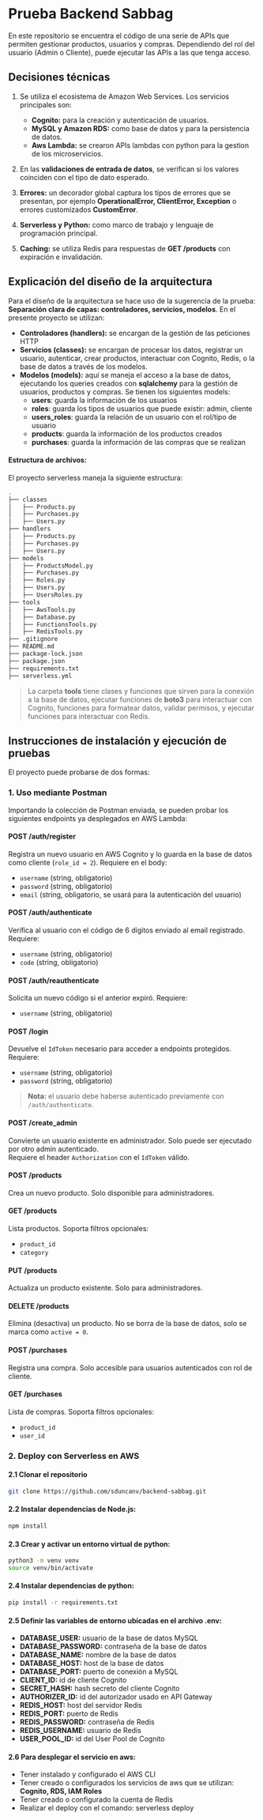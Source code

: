 # Prueba Backend Sabbag

En este repositorio se encuentra el código de una serie de APIs que permiten gestionar productos, usuarios y compras. Dependiendo del rol del usuario (Admin o Cliente), puede ejecutar las APIs a las que tenga acceso.

## Decisiones técnicas

1. Se utiliza el ecosistema de Amazon Web Services. Los servicios principales son:

    - **Cognito:** para la creación y autenticación de usuarios.
    - **MySQL y Amazon RDS:** como base de datos y para la persistencia de datos.
    - **Aws Lambda:** se crearon APIs lambdas con python para la gestion de los microservicios.

2. En las **validaciones de entrada de datos**, se verifican si los valores coinciden con el tipo de dato esperado.

3. **Errores:** un decorador global captura los tipos de errores que se presentan, por ejemplo **OperationalError, ClientError, Exception** o errores customizados **CustomError**.

4. **Serverless y Python:** como marco de trabajo y lenguaje de programación principal.

5. **Caching:** se utiliza Redis para respuestas de **GET /products** con expiración e invalidación.

## Explicación del diseño de la arquitectura

Para el diseño de la arquitectura se hace uso de la sugerencia de la prueba: **Separación clara de capas: controladores, servicios, modelos**.
En el presente proyecto se utilizan:
- **Controladores (handlers):** se encargan de la gestión de las peticiones HTTP
- **Servicios (classes):** se encargan de procesar los datos, registrar un usuario, autenticar, crear productos, interactuar con Cognito, Redis, o la base de datos a través de los modelos. 
- **Modelos (models):** aquí se maneja el acceso a la base de datos, ejecutando los queries creados con **sqlalchemy** para la gestión de usuarios, productos y compras. Se tienen los siguientes models:
  - **users**: guarda la información de los usuarios
  - **roles**: guarda los tipos de usuarios que puede existir: admin, cliente
  - **users_roles**: guarda la relación de un usuario con el rol/tipo de usuario
  - **products**: guarda la información de los productos creados
  - **purchases**: guarda la información de las compras que se realizan

#### Estructura de archivos:
El proyecto serverless maneja la siguiente estructura:
```bash
.
├── classes
│   ├── Products.py
│   ├── Purchases.py
│   ├── Users.py
├── handlers
│   ├── Products.py
│   ├── Purchases.py
│   ├── Users.py
├── models
│   ├── ProductsModel.py
│   ├── Purchases.py
│   ├── Roles.py
│   ├── Users.py
│   ├── UsersRoles.py
├── tools
│   ├── AwsTools.py
│   ├── Database.py
│   ├── FunctionsTools.py
│   ├── RedisTools.py
├── .gitignore
├── README.md
├── package-lock.json
├── package.json
├── requirements.txt
├── serverless.yml
```
> La carpeta **tools** tiene clases y funciones que sirven para la conexión a la base de datos, ejecutar funciones de **boto3** para interactuar con Cognito, funciones para formatear datos, validar permisos, y ejecutar funciones para interactuar con Redis.

## Instrucciones de instalación y ejecución de pruebas

El proyecto puede probarse de dos formas:

### 1. Uso mediante Postman

Importando la colección de Postman enviada, se pueden probar los siguientes endpoints ya desplegados en AWS Lambda:

#### **POST /auth/register**
Registra un nuevo usuario en AWS Cognito y lo guarda en la base de datos como cliente (`role_id = 2`). Requiere en el body:

- `username` (string, obligatorio)  
- `password` (string, obligatorio)  
- `email` (string, obligatorio, se usará para la autenticación del usuario)

#### **POST /auth/authenticate**
Verifica al usuario con el código de 6 dígitos enviado al email registrado. Requiere:

- `username` (string, obligatorio)  
- `code` (string, obligatorio)

#### **POST /auth/reauthenticate**
Solicita un nuevo código si el anterior expiró. Requiere:

- `username` (string, obligatorio)

#### **POST /login**
Devuelve el `IdToken` necesario para acceder a endpoints protegidos. Requiere:

- `username` (string, obligatorio)  
- `password` (string, obligatorio)

> **Nota:** el usuario debe haberse autenticado previamente con `/auth/authenticate`.

#### **POST /create_admin**
Convierte un usuario existente en administrador. Solo puede ser ejecutado por otro admin autenticado.  
Requiere el header `Authorization` con el `IdToken` válido.


#### **POST /products**
Crea un nuevo producto. Solo disponible para administradores.


#### **GET /products**
Lista productos. Soporta filtros opcionales:

- `product_id`  
- `category`


#### **PUT /products**
Actualiza un producto existente. Solo para administradores.


#### **DELETE /products**
Elimina (desactiva) un producto. No se borra de la base de datos, solo se marca como `active = 0`.


#### **POST /purchases**
Registra una compra. Solo accesible para usuarios autenticados con rol de cliente.


#### **GET /purchases**
Lista de compras. Soporta filtros opcionales:

- `product_id`  
- `user_id`


### 2. Deploy con Serverless en AWS

#### 2.1 Clonar el repositorio
``` bash
git clone https://github.com/sduncanv/backend-sabbag.git
```

#### 2.2 Instalar dependencias de Node.js:
``` bash
npm install
```

#### 2.3 Crear y activar un entorno virtual de python:
``` bash
python3 -m venv venv
source venv/bin/activate
```

#### 2.4 Instalar dependencias de python:
``` bash
pip install -r requirements.txt
```

#### 2.5 Definir las variables de entorno ubicadas en el archivo .env:
- **DATABASE_USER:** usuario de la base de datos MySQL
- **DATABASE_PASSWORD:** contraseña de la base de datos
- **DATABASE_NAME:** nombre de la base de datos
- **DATABASE_HOST:** host de la base de datos
- **DATABASE_PORT:** puerto de conexión a MySQL
- **CLIENT_ID:** id de cliente Cognito
- **SECRET_HASH:** hash secreto del cliente Cognito
- **AUTHORIZER_ID:** id del autorizador usado en API Gateway
- **REDIS_HOST:** host del servidor Redis
- **REDIS_PORT:** puerto de Redis
- **REDIS_PASSWORD:** contraseña de Redis
- **REDIS_USERNAME:** usuario de Redis
- **USER_POOL_ID:** id del User Pool de Cognito

#### 2.6 Para desplegar el servicio en aws:
- Tener instalado y configurado el AWS CLI
- Tener creado o configurados los servicios de aws que se utilizan: **Cognito, RDS, IAM Roles**
- Tener creado o configurado la cuenta de Redis
- Realizar el deploy con el comando: serverless deploy
